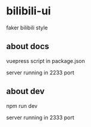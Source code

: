 # bilibili-ui

faker bilibili style

## about docs

vuepress script in package.json

server running in 2233 port

## about dev

npm run dev

server running in 2333 port
